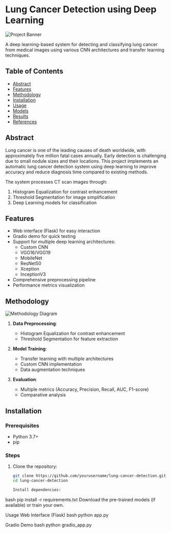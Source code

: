 # Lung Cancer Detection using Deep Learning

![Project Banner](https://via.placeholder.com/800x200?text=Lung+Cancer+Detection+using+Deep+Learning)

A deep learning-based system for detecting and classifying lung cancer from medical images using various CNN architectures and transfer learning techniques.

## Table of Contents
- [Abstract](#abstract)
- [Features](#features)
- [Methodology](#methodology)
- [Installation](#installation)
- [Usage](#usage)
- [Models](#models)
- [Results](#results)
- [References](#references)

## Abstract
Lung cancer is one of the leading causes of death worldwide, with approximately five million fatal cases annually. Early detection is challenging due to small nodule sizes and their locations. This project implements an automatic lung cancer detection system using deep learning to improve accuracy and reduce diagnosis time compared to existing methods.

The system processes CT scan images through:
1. Histogram Equalization for contrast enhancement
2. Threshold Segmentation for image simplification
3. Deep Learning models for classification

## Features
- Web interface (Flask) for easy interaction
- Gradio demo for quick testing
- Support for multiple deep learning architectures:
  - Custom CNN
  - VGG16/VGG19
  - MobileNet
  - ResNet50
  - Xception
  - InceptionV3
- Comprehensive preprocessing pipeline
- Performance metrics visualization

## Methodology
![Methodology Diagram](./methodology.jpeg)

1. **Data Preprocessing**:
   - Histogram Equalization for contrast enhancement
   - Threshold Segmentation for feature extraction

2. **Model Training**:
   - Transfer learning with multiple architectures
   - Custom CNN implementation
   - Data augmentation techniques

3. **Evaluation**:
   - Multiple metrics (Accuracy, Precision, Recall, AUC, F1-score)
   - Comparative analysis

## Installation

### Prerequisites
- Python 3.7+
- pip

### Steps
1. Clone the repository:
   ```bash
   git clone https://github.com/yourusername/lung-cancer-detection.git
   cd lung-cancer-detection

   Install dependencies:

bash
pip install -r requirements.txt
Download the pre-trained models (if available) or train your own.

Usage
Web Interface (Flask)
bash
python app.py


Gradio Demo
bash
python gradio_app.py




